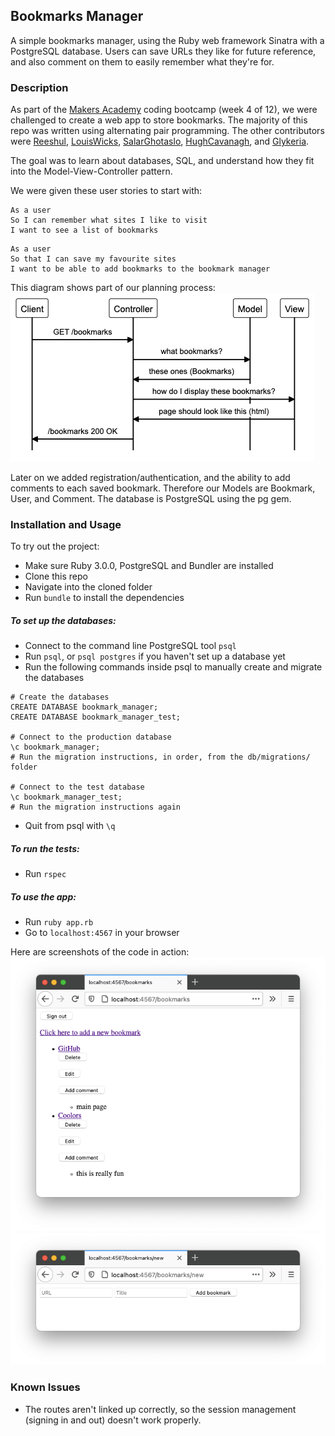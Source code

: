 ## Bookmarks Manager

A simple bookmarks manager, using the Ruby web framework Sinatra with a PostgreSQL database. Users can save URLs they like for future reference, and also comment on them to easily remember what they're for.

### Description
As part of the [Makers Academy](https://makers.tech) coding bootcamp (week 4 of 12), we were challenged to create a web app to store bookmarks. The majority of this repo was written using alternating pair programming. The other contributors were [Reeshul](https://github.com/Reeshul), [LouisWicks](https://github.com/louiswicks), [SalarGhotaslo](https://github.com/SalarGhotaslo), [HughCavanagh](https://github.com/hacaravan), and [Glykeria](https://github.com/GlykeriaStr).  

The goal was to learn about databases, SQL, and understand how they fit into the Model-View-Controller pattern.  

We were given these user stories to start with:  

```
As a user
So I can remember what sites I like to visit
I want to see a list of bookmarks
```
```
As a user
So that I can save my favourite sites
I want to be able to add bookmarks to the bookmark manager
```
This diagram shows part of our planning process:
![user story 1](public/user_story_1.png)

Later on we added registration/authentication, and the ability to add comments to each saved bookmark. Therefore our Models are Bookmark, User, and Comment. The database is PostgreSQL using the pg gem.

### Installation and Usage
To try out the project:
* Make sure Ruby 3.0.0, PostgreSQL and Bundler are installed
* Clone this repo
* Navigate into the cloned folder
* Run `bundle` to install the dependencies

##### To set up the databases:
* Connect to the command line PostgreSQL tool `psql`
* Run `psql`, or `psql postgres` if you haven't set up a database yet
* Run the following commands inside psql to manually create and migrate the databases
```
# Create the databases
CREATE DATABASE bookmark_manager;
CREATE DATABASE bookmark_manager_test;

# Connect to the production database
\c bookmark_manager;
# Run the migration instructions, in order, from the db/migrations/ folder

# Connect to the test database
\c bookmark_manager_test;
# Run the migration instructions again
```
* Quit from psql with `\q`  

##### To run the tests:
* Run `rspec`  

##### To use the app:
* Run `ruby app.rb`
* Go to `localhost:4567` in your browser  

Here are screenshots of the code in action:  
![main page](public/main_page.png)
![add a bookmark](public/add_bookmark.png)


### Known Issues
* The routes aren't linked up correctly, so the session management (signing in and out) doesn't work properly.
